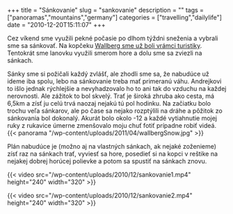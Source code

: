 +++
title = "Sánkovanie"
slug = "sankovanie"
description = ""
tags = ["panoramas","mountains","germany"]
categories = ["travelling","dailylife"]
date = "2010-12-20T15:11:07"
+++

Cez víkend sme využili pekné počasie po dlhom týždni sneženia a vybrali sme sa sánkovať. Na kopčeku <a title="Wallberg" href="http://www.ajka-andrej.com/2010/08/24/wallberg/?lang=SK"
target="_blank">Wallberg sme už boli vrámci turistiky</a>. Tentokrát sme lanovku využili smerom
hore a dolu sme sa zviezli na sánkach.

Sánky sme si požičali každý zvlášť, ale zhodli sme sa, že nabudúce už ideme iba spolu, lebo na
sánkovanie treba mať primeranú váhu. Andrejkovi to išlo jednak rýchlejšie a nevyhadzovalo ho to ani
tak do vzduchu na každej nerovnosti. Ale zážitok to bol skvelý. Trať je široká zhruba ako cesta, má
6,5km a zísť ju celú trvá naozaj nejakú tú pol hodinku. Na začiatku bolo trochu veľa sánkarov, ale
po čase sa nejako rozptýlili na dráhe a pôžitok zo sánkovania bol dokonalý. Akurát bolo okolo -12 a
každé vytiahnutie mojej ruky z rukavice úmerne zmenšovalo moju chuť fotiť prípadne robiť videá.
{{< panorama "/wp-content/uploads/2011/04/wallbergSnow.jpg"  >}}

Plán nabudúce je (možno aj na vlastných sánkach, ak nejaké zoženieme) zísť raz na sánkach trať,
vyviesť sa hore, posedieť si na kopci v reštike na nejakej dobrej horúcej polievke a potom sa
spustiť na sánkach znovu.


{{< video src="/wp-content/uploads/2010/12/sankovanie1.mp4" height="240" width="320" >}}



{{< video src="/wp-content/uploads/2010/12/sankovanie2.mp4" height="240" width="320" >}}

